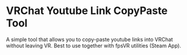 # VRChat Youtube Link CopyPaste Tool
 A simple tool that allows you to copy-paste youtube links into VRChat without leaving VR. Best to use together with fpsVR utilities (Steam App).
